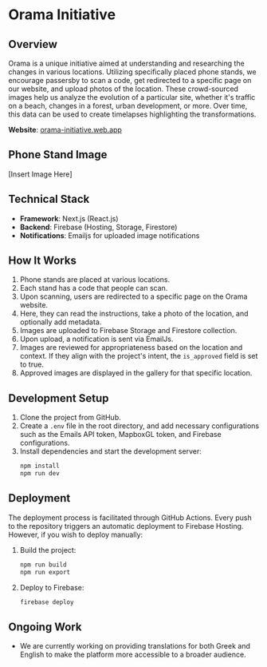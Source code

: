 # Orama Initiative

## Overview
Orama is a unique initiative aimed at understanding and researching the changes in various locations. Utilizing specifically placed phone stands, we encourage passersby to scan a code, get redirected to a specific page on our website, and upload photos of the location. These crowd-sourced images help us analyze the evolution of a particular site, whether it's traffic on a beach, changes in a forest, urban development, or more. Over time, this data can be used to create timelapses highlighting the transformations.

**Website**: [orama-initiative.web.app](https://orama-initiative.web.app/)

## Phone Stand Image
[Insert Image Here]

## Technical Stack
- **Framework**: Next.js (React.js)
- **Backend**: Firebase (Hosting, Storage, Firestore)
- **Notifications**: Emailjs for uploaded image notifications

## How It Works
1. Phone stands are placed at various locations.
2. Each stand has a code that people can scan.
3. Upon scanning, users are redirected to a specific page on the Orama website.
4. Here, they can read the instructions, take a photo of the location, and optionally add metadata.
5. Images are uploaded to Firebase Storage and Firestore collection.
6. Upon upload, a notification is sent via EmailJs.
7. Images are reviewed for appropriateness based on the location and context. If they align with the project's intent, the `is_approved` field is set to true.
8. Approved images are displayed in the gallery for that specific location.

## Development Setup
1. Clone the project from GitHub.
2. Create a `.env` file in the root directory, and add necessary configurations such as the Emails API token, MapboxGL token, and Firebase configurations.
3. Install dependencies and start the development server:
    ```bash
    npm install
    npm run dev
    ```
   
## Deployment
The deployment process is facilitated through GitHub Actions. Every push to the repository triggers an automatic deployment to Firebase Hosting. However, if you wish to deploy manually:

1. Build the project:
    ```bash
    npm run build
    npm run export
    ```

2. Deploy to Firebase:
    ```bash
    firebase deploy
    ```

## Ongoing Work
- We are currently working on providing translations for both Greek and English to make the platform more accessible to a broader audience.
